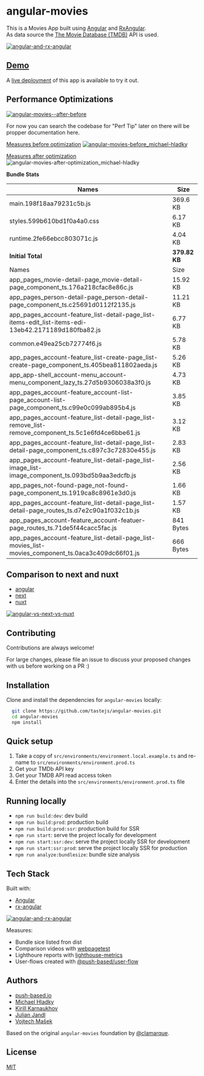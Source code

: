 # angular-movies

This is a Movies App built using [Angular](https://angular.io) and [RxAngular](https://github.com/rx-angular/rx-angular).  
As data source the [The Movie Database (TMDB)](https://www.themoviedb.org/) API is used.  

[![angular-and-rx-angular](https://user-images.githubusercontent.com/10064416/154189195-c32cbdec-b061-46a5-8590-a9e3d8dc050a.png)](https://www.rx-angular.io/)


## [Demo](https://angular-movies-a12d3.web.app/list/category/popular)

A [live deployment](https://angular-movies-a12d3.web.app/list/category/popular) of this app is available to try it out.


## Performance Optimizations 


[![angular-movies--after-before](https://user-images.githubusercontent.com/10064416/155904454-f70b5bb5-6591-497a-9d21-dca0e2940566.gif)](https://www.webpagetest.org/video/compare.php?tests=220216_BiDcPP_CVM,220216_AiDcBN_ETK)


For now you can search the codebase for "Perf Tip" later on there will be propper documentation here.


[Measures before optimization](https://lighthouse-metrics.com/checks/9ddeb46e-2c28-453c-b719-cf080a01b13c)
[![angular-movies-before_michael-hladky](https://user-images.githubusercontent.com/10064416/137785051-1cf9f63a-e803-4d92-a952-c327b7628530.PNG)](https://lighthouse-metrics.com/checks/9ddeb46e-2c28-453c-b719-cf080a01b13c)


[Measures after optimization](https://lighthouse-metrics.com/checks/6a888a17-b17b-46a6-abc9-e605b73a530c/runs/503701ad-36aa-43ad-8de3-cb40e775c770)
![angular-movies-after-optimization_michael-hladky](https://user-images.githubusercontent.com/10064416/146446241-ad9eeed4-b0a4-44a2-a88e-4ea7c97e1acf.PNG)


**Bundle Stats**










<!-- bundle-stats-start -->
| Names             |       Size |
| ---               | ---        |
| main.198f18aa79231c5b.js           | 369.6 KB |
| styles.599b610bd1f0a4a0.css           | 6.17 KB |
| runtime.2fe66ebcc803071c.js           | 4.04 KB |
  | **Initial Total** | **379.82 KB** |
  | Names             |       Size |
| app_pages_movie-detail-page_movie-detail-page_component_ts.176a218cfac8e86c.js           | 15.92 KB |
| app_pages_person-detail-page_person-detail-page_component_ts.c25691d0112f2135.js           | 11.21 KB |
| app_pages_account-feature_list-detail-page_list-items-edit_list-items-edi-13eb42.2171189d180fba82.js           | 6.77 KB |
| common.e49ea25cb72774f6.js           | 5.78 KB |
| app_pages_account-feature_list-create-page_list-create-page_component_ts.405bea811802aeda.js           | 5.26 KB |
| app_app-shell_account-menu_account-menu_component_lazy_ts.27d5b9306038a3f0.js           | 4.73 KB |
| app_pages_account-feature_account-list-page_account-list-page_component_ts.c99e0c099ab895b4.js           | 3.85 KB |
| app_pages_account-feature_list-detail-page_list-remove_list-remove_component_ts.5c1e6fd4ce6bbe61.js           | 3.12 KB |
| app_pages_account-feature_list-detail-page_list-detail-page_component_ts.c897c3c72830e455.js           | 2.83 KB |
| app_pages_account-feature_list-detail-page_list-image_list-image_component_ts.093bd5b9aa3edcfb.js           | 2.56 KB |
| app_pages_not-found-page_not-found-page_component_ts.1919ca8c8961e3d0.js           | 1.66 KB |
| app_pages_account-feature_list-detail-page_list-detail-page_routes_ts.d7e2c90a1f032c1b.js           | 1.57 KB |
| app_pages_account-feature_account-featuer-page_routes_ts.71de5f44cacc5fac.js           | 841 Bytes |
| app_pages_account-feature_list-detail-page_list-movies_list-movies_component_ts.0aca3c409dc66f01.js           | 666 Bytes |
<!-- bundle-stats-end -->











## Comparison to next and nuxt

- [angular](https://angular-movies-a12d3.web.app/list/category/popular)
- [next](https://movies.zaps.dev/?category=Popular&page=1)
- [nuxt](https://movies.jason.codes/movie/category/popular)

[![angular-vs-next-vs-nuxt](https://user-images.githubusercontent.com/10064416/155904543-333e1c25-7c01-470a-b399-40eee4c9d02c.gif)](https://www.webpagetest.org/video/compare.php?tests=220216_AiDcBJ_EAA,220216_BiDcER_CDY,220216_BiDc68_CDZ)

## Contributing

Contributions are always welcome! 

For large changes, please file an issue to discuss your proposed changes with us before working on a PR :)

## Installation 

Clone and install the dependencies for `angular-movies` locally:

```bash 
  git clone https://github.com/tastejs/angular-movies.git
  cd angular-movies 
  npm install
```

## Quick setup

1. Take a copy of `src/environments/environment.local.example.ts` and re-name to `src/environments/environment.prod.ts` 
2. Get your TMDb API key
3. Get your TMDB API read access token
4. Enter the details into the `src/environments/environment.prod.ts` file
    
## Running locally

* `npm run build:dev`: dev build
* `npm run build:prod`: production build
* `npm run build:prod:ssr`: production build for SSR
* `npm run start`: serve the project locally for development
* `npm run start:ssr:dev`: serve the project locally SSR for development
* `npm run start:ssr:prod`: serve the project locally SSR for production
* `npm run analyze:bundlesize`: bundle size analysis 

## Tech Stack

Built with: 

* [Angular](https://angular.io)
* [rx-angular](https://github.com/rx-angular/rx-angular)

[![angular-and-rx-angular](https://user-images.githubusercontent.com/10064416/154189195-c32cbdec-b061-46a5-8590-a9e3d8dc050a.png)](https://www.rx-angular.io/)

Measures:
* Bundle sice listed fron dist
* Comparison videos with [webpagetest](https://www.webpagetest.org)
* Lighthoure reports with [lighthouse-metrics](https://lighthouse-metrics.com)
* User-flows created with [@push-based/user-flow](https://www.npmjs.com/package/@push-based/user-flow)

## Authors

- [push-based.io](https://push-based.io)
- [Michael Hladky](https://github.com/BioPhoton)
- [Kirill Karnaukhov](https://github.com/Karnaukhov-kh)
- [Julian Jandl](https://github.com/HoebbelsB)
- [Vojtech Mašek](https://github.com/vmasek)


Based on the original `angular-movies` foundation by [@clamarque](https://github.com/clamarque/angular-movies).
  
## License

[MIT](https://choosealicense.com/licenses/mit/)

